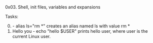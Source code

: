 0x03. Shell, init files, variables and expansions

Tasks:

0. <o> - alias ls="rm *" creates an alias named ls with value rm *
1. Hello you - echo "hello $USER" prints hello user, where user is the current Linux user.
